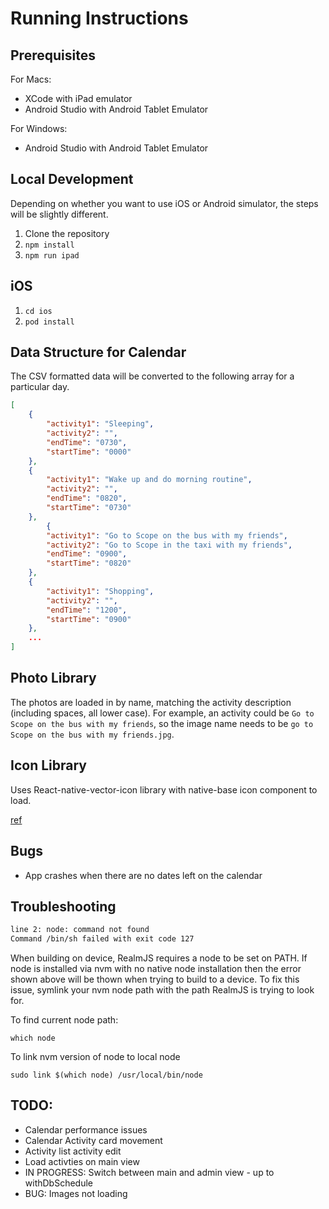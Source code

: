 # Running Instructions

## Prerequisites

For Macs:

- XCode with iPad emulator
- Android Studio with Android Tablet Emulator

For Windows:

- Android Studio with Android Tablet Emulator

## Local Development

Depending on whether you want to use iOS or Android simulator, the steps will be slightly different.

1. Clone the repository
1. `npm install`
1. `npm run ipad`

## iOS

1. `cd ios`
1. `pod install`

## Data Structure for Calendar

The CSV formatted data will be converted to the following array for a particular day.

```json
[
    {
        "activity1": "Sleeping",
        "activity2": "",
        "endTime": "0730",
        "startTime": "0000"
    },
    {
        "activity1": "Wake up and do morning routine",
        "activity2": "",
        "endTime": "0820",
        "startTime": "0730"
    },
        {
        "activity1": "Go to Scope on the bus with my friends",
        "activity2": "Go to Scope in the taxi with my friends",
        "endTime": "0900",
        "startTime": "0820"
    },
    {
        "activity1": "Shopping",
        "activity2": "",
        "endTime": "1200",
        "startTime": "0900"
    },
    ...
]
```

## Photo Library

The photos are loaded in by name, matching the activity description (including spaces, all lower case). For example, an activity could be `Go to Scope on the bus with my friends`, so the image name needs to be `go to Scope on the bus with my friends.jpg`.

## Icon Library

Uses React-native-vector-icon library with native-base icon component to load.

[ref](https://oblador.github.io/react-native-vector-icons/)

## Bugs

- App crashes when there are no dates left on the calendar

## Troubleshooting

```txt
line 2: node: command not found
Command /bin/sh failed with exit code 127
```

When building on device, RealmJS requires a node to be set on PATH. If node is installed via nvm with no native node installation then the error shown above will be thown when trying to build to a device. To fix this issue, symlink your nvm node path with the path RealmJS is trying to look for.

To find current node path:

`which node`

To link nvm version of node to local node

`sudo link $(which node) /usr/local/bin/node`

## TODO:

- Calendar performance issues
- Calendar Activity card movement
- Activity list activity edit
- Load activties on main view
- IN PROGRESS: Switch between main and admin view - up to withDbSchedule
- BUG: Images not loading
